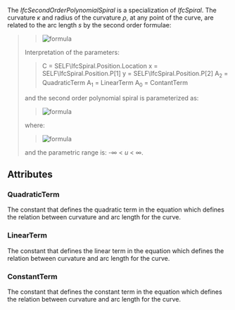 The _IfcSecondOrderPolynomialSpiral_ is a specialization of _IfcSpiral_. The curvature _κ_ and radius of the curvature _ρ_, at any point of the curve, are related to the arc length _s_ by the second order formulae:

<!-- end of short definition -->

>>
>> ![formula](../../../../figures/ifcsecondorderpolynomialspiral_curvature.PNG)
>>
> Interpretation of the parameters:
>>
>>
>> C = SELF\IfcSpiral.Position.Location
>> x = SELF\IfcSpiral.Position.P[1]
>> y = SELF\IfcSpiral.Position.P[2]
>> A<sub>2</sub> = QuadraticTerm
>> A<sub>1</sub> = LinearTerm
>> A<sub>0</sub> = ContantTerm
>>
> and the second order polynomial spiral is parameterized as:
>>
>> ![formula](../../../../figures/ifcspiral_parameterization.PNG)
>>
> where:
>>
>> ![formula](../../../../figures/ifcsecondorderpolynomialspiral_theta.PNG)
>>
> and the parametric range is: -∞ < _u_ < ∞.

## Attributes

### QuadraticTerm
The constant that defines the quadratic term in the equation which defines the relation between curvature and arc length for the curve.

### LinearTerm
The constant that defines the linear term in the equation which defines the relation between curvature and arc length for the curve.

### ConstantTerm
The constant that defines the constant term in the equation which defines the relation between curvature and arc length for the curve.
